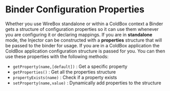 # Binder Configuration Properties

Whether you use WireBox standalone or within a ColdBox context a Binder gets a structure of configuration properties so it can use them whenever you are configuring it or declaring mappings. If you are in **standalone** mode, the Injector can be constructed with a **properties** structure that will be passed to the binder for usage. If you are in a ColdBox application the ColdBox application configuration structure is passed for you. You can then use these properties with the following methods:

* `getProperty(name,[default])` : Get a specific property
* `getProperties()` : Get all the properties structure
* `propertyExists(name)` : Check if a property exists
* `setProperty(name,value)` : Dynamically add properties to the structure
